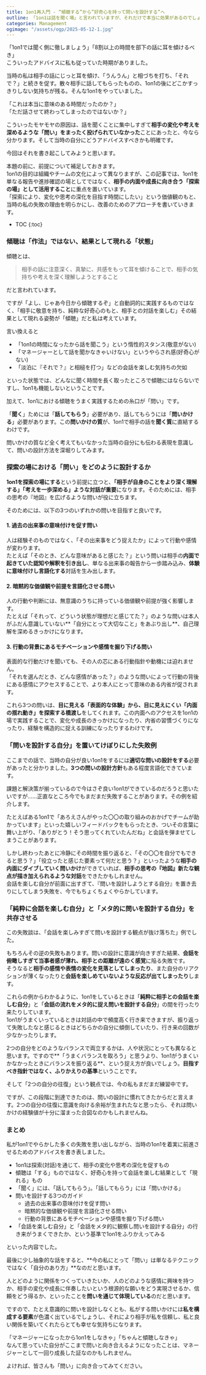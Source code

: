 ```yaml
---
title: 1on1再入門 - “傾聴する”から”好奇心を持って問いを設計する”へ
outline: 「1on1は話を聞く場」と言われていますが、それだけで本当に効果があるのでしょうか？　相手の話を「聞く」には相手にうまく「話してもらう」必要があり、話してもらうには適切に「問いかける」必要があります。部下の成長を促し、会話を次のステージへと導くための具体的な問いの作法を3つ紹介します。そして「問いの姿勢」が巡り巡って傾聴に行き着くことを説明します。
categories: Management
ogimage: "/assets/ogp/2025-05-12-1.jpg"
---
```


「1on1では聞く側に徹しましょう」「8割以上の時間を部下の話に耳を傾けるべき」  
こういったアドバイスに私も従っていた時期がありました。

当時の私は相手の話にじっと耳を傾け、「うんうん」と相づちを打ち、「それで？」と続きを促す。散々相手に話してもらったものの、1on1の後にどこかすっきりしない気持ちが残る。そんな1on1をやっていました。

「これは本当に意味のある時間だったのか？」  
「ただ話させて終わってしまったのではないか？」

こういったモヤモヤの原因は、話を聞くことに集中しすぎて**相手の変化や考えを深めるような「問い」をまったく投げられていなかった**ことにあったと、今なら分かります。そして当時の自分にどうアドバイスすべきかも明確です。

今回はそれを書き起こしてみようと思います。

本題の前に、前提について補足しておきます。  
1on1の目的は組織やチームの文化によって異なりますが、この記事では、1on1を単なる報告や進捗確認の場としてではなく、**相手の内面や成長に向き合う「探索の場」として活用すること**に重点を置いています。  
「探索により、変化や思考の深化を目指す時間にしたい」という価値観のもと、当時の私の失敗の理由を明らかにし、改善のためのアプローチを書いていきます。

* TOC
{:toc}

### 傾聴は「作法」ではない、結果として現れる「状態」

傾聴とは、

> 相手の話に注意深く、真摯に、共感をもって耳を傾けることで、相手の気持ちや考えを深く理解しようとすること

だと言われています。

ですが「よし、じゃあ今日から傾聴するぞ」と自動詞的に実践するものではなく、「相手に敬意を持ち、純粋な好奇心のもと、相手との対話を楽しむ」その結果として現れる姿勢が「傾聴」だと私は考えています。

言い換えると

- 「1on1の時間になったから話を聞こう」という惰性的スタンス(敬意がない)
- 「マネージャーとして話を聞かなきゃいけない」というやらされ感(好奇心がない)
- 「淡泊に『それで？』と相槌を打つ」などの会話を楽しむ気持ちの欠如

といった状態では、どんなに聞く時間を長く取ったところで傾聴にはならないですし、1on1も機能しないということです。

加えて、1on1における傾聴をうまく実践するための糸口が「問い」です。

「**聞く**」ためには「**話してもらう**」必要があり、話してもらうには「**問いかける**」必要があります。この**問いかけの質**が、1on1で相手の話を**聞く質**に直結するわけです。

問いかけの質など全く考えてもいなかった当時の自分にも伝わる表現を意識して、問いの設計方法を深堀りしてみます。

### 探索の場における「問い」をどのように設計するか

**1on1を探索の場にする**という前提に立つと、**「相手が自身のことをより深く理解する」「考えを一歩深める」ような対話が重要**になります。そのためには、相手の思考の『地図』を広げるような問いが役に立ちます。

そのためには、以下の3つのいずれかの問いを目指すと良いです。

#### 1. 過去の出来事の意味付けを促す問い

人は経験そのものではなく、「その出来事をどう捉えたか」によって行動や感情が変わります。  
たとえば「そのとき、どんな意味があると感じた？」という問いは相手の**内面で起きていた認知や解釈を引き出し**、単なる出来事の報告から一歩踏み込み、**体験に意味付けし言語化する**対話を生み出します。

#### 2. 暗黙的な価値観や前提を言語化させる問い

人の行動や判断には、無意識のうちに持っている価値観や前提が強く影響します。  
たとえば「それって、どういう状態が理想だと感じてた？」のような問いは本人がふだん意識していない**「自分にとって大切なこと」をあぶり出し**、自己理解を深めるきっかけになります。

#### 3. 行動の背景にあるモチベーションや感情を掘り下げる問い

表面的な行動だけを聞いても、その人の芯にある行動指針や動機には迫れません。  
「それを選んだとき、どんな感情があった？」のような問いによって行動の背後にある感情にアクセスすることで、より本人にとって意味のある内省が促されます。

これら3つの問いは、**目に見える「表面的な体験」から、目に見えにくい「内面の揺れ動き」を探索する橋渡し**をしてくれます。この内面へのアクセスを1on1の場で実践することで、変化や成長のきっかけになったり、内省の習慣づくりになったり、経験を構造的に捉える訓練になったりするわけです。

### 「問いを設計する自分」を置いてけぼりにした失敗例

ここまでの話で、当時の自分が良い1on1をするには**適切な問いの設計をする**必要があったと分かりました。**3つの問いの設計方針**もある程度言語化できています。

課題と解決策が揃っているので今はさぞ良い1on1ができているのだろうと思いたいですが……正直なところ今でもまだまだ失敗することがあります。その例を紹介します。

たとえばある1on1で「あろえさんがやった〇〇の取り組みのおかげでチームが助かっています」といった嬉しいフィードバックをもらったとき、ついその言葉に舞い上がり、「ありがとう！そう思ってくれていたんだね」と会話を弾ませてしまうことがあります。

しかし終わったあとに冷静にその時間を振り返ると、「その〇〇を自分でもできると思う？」「役立ったと感じた要素って何だと思う？」といったような**相手の内面にダイブしていく問いかけ**ができていれば、**相手の思考の『地図』新たな観点が描き加えられるような対話**をできたかもしれません。  
会話を楽しむ自分が前面に出すぎて、『問いを設計しようとする自分』を置き去りにしてしまう失敗を、今でもちょくちょくやらかしています。

### 「純粋に会話を楽しむ自分」と「メタ的に問いを設計する自分」を共存させる

この失敗談は、「会話を楽しみすぎて問いを設計する観点が抜け落ちた」例でした。

もちろんその逆の失敗もあります。問いの設計に意識が向きすぎた結果、**会話を俯瞰しすぎて当事者感が薄れ、相手との距離が遠のく感覚**に陥る失敗です。  
そうなると**相手の感情や表情の変化を見落としてしまったり**、また自分のリアクションが薄くなったりと**会話を楽しめていないような反応が出てしまったり**します。

これらの例からわかるように、1on1をしているときは「**純粋に相手との会話を楽しむ自分**」と「**会話の流れをメタ的に捉え問いを設計する自分**」の間を行ったり来たりしています。  
1on1がうまくいっているときは対話の中で頻度高く行き来できますが、振り返って失敗したなと感じるときはどちらかの自分に傾倒していたり、行き来の回数が少なかったりします。

2つの自分をどのようなバランスで両立するかは、人や状況にとっても異なると思います。ですので**「うまくバランスを取ろう」と思うより、1on1がうまくいかなかったときにバランスを振り返る**、という捉え方が良いでしょう。**目指すべき指針ではなく、ふりかえりの基準**ということです。

そして「2つの自分の往復」という観点では、今の私もまだまだ練習中です。

ですが、この段階に到達できたのは、問いの設計に慣れてきたからだと言えます。2つの自分の往復に意識を向ける余裕が生まれたなと思ったら、それは問いかけの経験値が十分に溜まった合図なのかもしれませんね。

### まとめ

私が1on1でやらかした多くの失敗を思い出しながら、当時の1on1を着実に前進させるためのアドバイスを書き表しました。

- 1on1は探索(対話)を通じて、相手の変化や思考の深化を促すもの
- 傾聴は「する」ものではなく、好奇心を持って会話を楽しむ結果として「現れる」もの
- 「聞く」には、「話してもらう」。「話してもらう」には「問いかける」
- 問いを設計する3つのガイド
    - 過去の出来事の意味付けを促す問い
    - 暗黙的な価値観や前提を言語化させる問い
    - 行動の背景にあるモチベーションや感情を掘り下げる問い
- 「会話を楽しむ自分」と「会話をメタ的に観察し問いを設計する自分」の行き来がうまくできたか、という基準で1on1をふりかえってみる

といった内容でした。

最後に少し抽象的な話をすると、**今の私にとって「問い」は単なるテクニックではなく「自分のあり方」**なのだと思います。

人とどのように関係をつくっていきたいか、人のどのような感情に興味を持つか、相手の変化や成長に伴奏したいという根源的な願いをどう実現させるか、信頼をどう得るか、といったことを**問いを通じて体現している**のだと思います。

ですので、たとえ意識的に問いを設計しなくとも、私がする問いかけには**私を構成する要素**が色濃く出ているでしょうし、それにより相手が私を信頼し、私と良い関係を築いてくれたらとても幸せな気持ちになります。

「マネージャーになったから1on1をしなきゃ」「ちゃんと傾聴しなきゃ」  
なんて思っていた自分がここまで問いと向き合えるようになったことは、マネージャーとして一回り成長した証なのかもしれません。

よければ、皆さんも「問い」に向き合ってみてください。